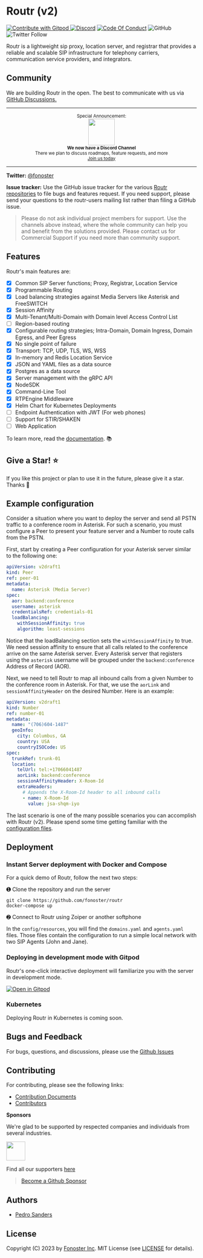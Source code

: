 # Routr (v2)

<a href="https://gitpod.io/#https://github.com/fonoster/routr/tree/v2"> <img src="https://img.shields.io/badge/Contribute%20with-Gitpod-908a85?logo=gitpod" alt="Contribute with Gitpod" />
</a> [![Discord](https://img.shields.io/discord/1016419835455996076?color=5865F2&label=Discord&logo=discord&logoColor=white)](https://discord.gg/mpWSRUhG7e) <a href="https://github.com/fonoster/fonoster/blob/main/CODE_OF_CONDUCT.md"><img src="https://img.shields.io/badge/Code%20of%20Conduct-v1.0-ff69b4.svg?color=%2347b96d" alt="Code Of Conduct"></a> ![GitHub](https://img.shields.io/github/license/fonoster/fonoster?color=%2347b96d) ![Twitter Follow](https://img.shields.io/twitter/follow/fonoster?style=social)

Routr is a lightweight sip proxy, location server, and registrar that provides a reliable and scalable SIP infrastructure for telephony carriers, communication service providers, and integrators.

## Community

We are building Routr in the open. The best to communicate with us via [GitHub Discussions.](https://github.com/fonoster/fonoster/discussions)

---

<p align="center">
  <sup>Special Announcement:</sup>
  <br>
  <a href="https://discord.gg/mpWSRUhG7e">
    <img width="70px" src="https://assets-global.website-files.com/6257adef93867e50d84d30e2/625e5fcef7ab80b8c1fe559e_Discord-Logo-Color.png">
  </a>
  <br>
  <sub><b>We now have a Discord Channel</b></sub>
  <br>
  <sub>There we plan to discuss roadmaps, feature requests, and more<br><a href="https://discord.gg/mpWSRUhG7e">Join us today</a></sub>
</p>

---

**Twitter:** [@fonoster](https://twitter.com/fonoster)

**Issue tracker:** Use the GitHub issue tracker for the various [Routr repositories](https://github.com/fonoster/) to file bugs and features request. If you need support, please send your questions to the routr-users mailing list rather than filing a GitHub issue.

> Please do not ask individual project members for support. Use the channels above instead, where the whole community can help you and benefit from the solutions provided. Please contact us for Commercial Support if you need more than community support.

## Features

Routr's main features are:

- [x] Common SIP Server functions; Proxy, Registrar, Location Service
- [x] Programmable Routing
- [x] Load balancing strategies against Media Servers like Asterisk and FreeSWITCH
- [x] Session Affinity 
- [x] Multi-Tenant/Multi-Domain with Domain level Access Control List
- [ ] Region-based routing
- [x] Configurable routing strategies; Intra-Domain, Domain Ingress, Domain Egress, and Peer Egress
- [x] No single point of failure
- [x] Transport: TCP, UDP, TLS, WS, WSS
- [x] In-memory and Redis Location Service 
- [x] JSON and YAML files as a data source
- [x] Postgres as a data source
- [x] Server management with the gRPC API
- [x] NodeSDK
- [x] Command-Line Tool
- [x] RTPEngine Middleware
- [x] Helm Chart for  Kubernetes Deployments
- [ ] Endpoint Authentication with JWT (For web phones)
- [ ] Support for STIR/SHAKEN
- [ ] Web Application

To learn more, read the [documentation](https://routr.io/docs). :books:

## Give a Star! ⭐

If you like this project or plan to use it in the future, please give it a star. Thanks 🙏

## Example configuration

Consider a situation where you want to deploy the server and send all PSTN traffic to a conference room in Asterisk. For such a scenario, you must configure a Peer to present your feature server and a Number to route calls from the PSTN.

First, start by creating a Peer configuration for your Asterisk server similar to the following one:

```yaml
apiVersion: v2draft1
kind: Peer
ref: peer-01
metadata:
  name: Asterisk (Media Server)
spec:
  aor: backend:conference
  username: asterisk
  credentialsRef: credentials-01
  loadBalancing:
    withSessionAffinity: true
    algorithm: least-sessions
```

Notice that the loadBalancing section sets the `withSessionAffinity` to true. We need session affinity to ensure that all calls related to the conference arrive on the same Asterisk server. Every Asterisk server that registers using the `asterisk` username will be grouped under the `backend:conference` Address of Record (AOR). 

Next, we need to tell Routr to map all inbound calls from a given Number to the conference room in Asterisk. For that, we use the `aorLink` and `sessionAffinityHeader` on the desired Number. Here is an example: 

```yaml
apiVersion: v2draft1
kind: Number
ref: number-01
metadata:
  name: "(706)604-1487"
  geoInfo:
    city: Columbus, GA
    country: USA
    countryISOCode: US
spec:
  trunkRef: trunk-01
  location:
    telUrl: tel:+17066041487
    aorLink: backend:conference
    sessionAffinityHeader: X-Room-Id
    extraHeaders:
      # Appends the X-Room-Id header to all inbound calls
      - name: X-Room-Id
        value: jsa-shqm-iyo
```

The last scenario is one of the many possible scenarios you can accomplish with Routr (v2). Please spend some time getting familiar with the [configuration files](https://github.com/fonoster/routr/blob/v2/CONNECT.md).

## Deployment

### Instant Server deployment with Docker and Compose

For a quick demo of Routr, follow the next two steps:

&#10122; Clone the repository and run the server

```
git clone https://github.com/fonoster/routr
docker-compose up 
```

&#10123; Connect to Routr using Zoiper or another softphone

In the `config/resources`, you will find the `domains.yaml` and `agents.yaml` files. Those files contain the configuration to run a simple local network with two SIP Agents (John and Jane).

### Deploying in development mode with Gitpod

Routr's one-click interactive deployment will familiarize you with the server in development mode.

[![Open in Gitpod](https://gitpod.io/button/open-in-gitpod.svg)](https://gitpod.io/#https://github.com/fonoster/routr/tree/v2)

### Kubernetes

Deploying Routr in Kubernetes is coming soon.

## Bugs and Feedback

For bugs, questions, and discussions, please use the [Github Issues](https://github.com/fonoster/routr/issues)

## Contributing

For contributing, please see the following links:

 - [Contribution Documents](https://github.com/fonoster/fonoster/blob/master/CONTRIBUTING.md)
 - [Contributors](https://github.com/fonoster/routr/contributors)

**Sponsors**

We're glad to be supported by respected companies and individuals from several industries.

<a href="https://github.com/sponsors/fonoster"><img src="https://www.camanio.com/en/wp-content/uploads/sites/11/2018/09/camanio-carerund-cclogga-transparent.png" height="50"/></a>

Find all our supporters [here](https://github.com/sponsors/fonoster)

> [Become a Github Sponsor](https://github.com/sponsors/fonoster)

## Authors

 - [Pedro Sanders](https://github.com/psanders)

## License

Copyright (C) 2023 by [Fonoster Inc](https://fonoster.com). MIT License (see [LICENSE](https://github.com/fonoster/fonoster/blob/master/LICENSE) for details).
